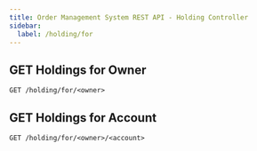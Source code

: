 ```yaml
---
title: Order Management System REST API - Holding Controller
sidebar:
  label: /holding/for
---
```


## GET Holdings for Owner

`GET /holding/for/<owner>`

## GET Holdings for Account

`GET /holding/for/<owner>/<account>`
